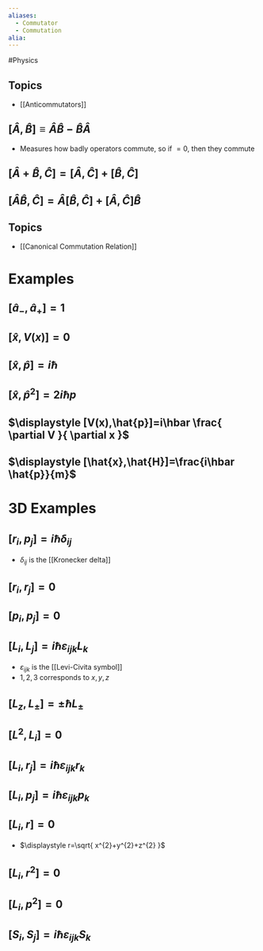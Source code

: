 ```yaml
---
aliases:
  - Commutator
  - Commutation
alia:
---
```

#Physics
## Topics
* [[Anticommutators]]
## $\displaystyle [\hat{A},\hat{B}]\equiv\hat{A}\hat{B}-\hat{B}\hat{A}$
* Measures how badly operators commute, so if $\displaystyle =0$, then they commute
## $\displaystyle [\hat{A}+\hat{B},\hat{C}]=[\hat{A},\hat{C}]+[\hat{B},\hat{C}]$
## $\displaystyle [\hat{A}\hat{B},\hat{C}]=\hat{A}[\hat{B},\hat{C}]+[\hat{A},\hat{C}]\hat{B}$
## Topics
* [[Canonical Commutation Relation]]
# Examples
## $\displaystyle [\hat{a}_{-},\hat{a}_{+}]=1$
## $\displaystyle [\hat{x},V(x)]=0$
## $\displaystyle [\hat{x},\hat{p}]=i\hbar$
## $\displaystyle [\hat{x},\hat{p}^{2}]=2i\hbar p$
## $\displaystyle [V(x),\hat{p}]=i\hbar \frac{ \partial V }{ \partial x }$
## $\displaystyle [\hat{x},\hat{H}]=\frac{i\hbar \hat{p}}{m}$
# 3D Examples
## $\displaystyle [r_{i},p_{j}]=i\hbar \delta_{ij}$
* $\displaystyle \delta_{ij}$ is the [[Kronecker delta]]
## $\displaystyle [r_{i},r_{j}]=0$
## $\displaystyle [p_{i},p_{j}]=0$
## $\displaystyle [L_{i},L_{j}]=i\hbar \varepsilon_{ijk}L_{k}$
* $\displaystyle \varepsilon_{ijk}$ is the [[Levi-Civita symbol]]
* $\displaystyle 1,2,3$ corresponds to $\displaystyle x,y,z$
## $\displaystyle [L_{z},L_{\pm }]=\pm \hbar L_{\pm }$
## $\displaystyle [L^{2},L_{i}]=0$
## $\displaystyle [L_{i},r_{j}]=i\hbar \varepsilon_{ijk}r_{k}$
## $\displaystyle [L_{i},p_{j}]=i\hbar \varepsilon_{ijk}p_{k}$
## $\displaystyle [L_{i},r]=0$
* $\displaystyle r=\sqrt{ x^{2}+y^{2}+z^{2} }$
## $\displaystyle [L_{i},r^{2}]=0$
## $\displaystyle [L_{i},p^{2}]=0$
## $\displaystyle [S_{i},S_{j}]=i\hbar \varepsilon_{ijk}S_{k}$